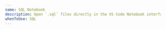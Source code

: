 ```yaml
---
name: SQL Notebook
description: Open `.sql` files directly in the VS Code Notebook interface. Execute SQL query blocks and view output interactively in real time, making it easy to document and manage queries.
whenToUse: SQL
---
```

